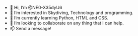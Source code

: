 - 👋 Hi, I’m @NE0-X35dyU6
- 👀 I’m interested in Skydiving, Technology and programming.
- 🌱 I’m currently learning Python, HTML and CSS.
- 💞️ I’m looking to collaborate on any thing that I can help.
- 📫 Send a message!

<!---
NE0-X35dyU6/NE0-X35dyU6 is a ✨ special ✨ repository because its `README.md` (this file) appears on your GitHub profile.
You can click the Preview link to take a look at your changes.
--->
